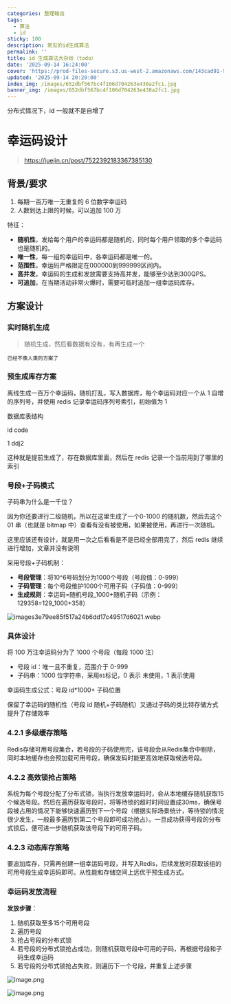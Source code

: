 ```yaml
---
categories: 整理输出
tags:
  - 算法
  - id
sticky: 100
description: 常见的id生成算法
permalink: ''
title: id 生成算法大杂烩（todo）
date: '2025-09-14 16:24:00'
cover: 'https://prod-files-secure.s3.us-west-2.amazonaws.com/143cad91-961b-48b0-82dc-78fbb6eb5abe/66bdab08-2c95-4215-a279-9a664fd9f37b/wallhaven-85lly2.jpg?X-Amz-Algorithm=AWS4-HMAC-SHA256&X-Amz-Content-Sha256=UNSIGNED-PAYLOAD&X-Amz-Credential=ASIAZI2LB4663EFDRXO3%2F20250918%2Fus-west-2%2Fs3%2Faws4_request&X-Amz-Date=20250918T080046Z&X-Amz-Expires=3600&X-Amz-Security-Token=IQoJb3JpZ2luX2VjED4aCXVzLXdlc3QtMiJIMEYCIQDtMFU1uq3mQRfXLWtVXM6zrGyq%2F4zpiFGv6SHxPKzUTwIhAPZsNHY0YDxmQ4tocSjbeDoVPXWMCIO5Wtpa7HSKiR00KogECLf%2F%2F%2F%2F%2F%2F%2F%2F%2F%2FwEQABoMNjM3NDIzMTgzODA1IgyYPiJjLCUqbGbgukwq3ANqwoA3Jgt1mHPQsNVicAiPUrhNWsgnARejOPTmVCphVbHiBDx3pAx%2FpN4aXrzU7yTQBiDa0n5vtVl8PhYYgiz%2B4ykN%2Bbq3iPeWOWBpjQ0jqdT6GhL0%2Fv%2BMigpuCzsxktgYTMqypBeM8YU%2Fxru8YHw0o6cPjLUWtuFTOsI5Srbp9PFg3RXmxDWHsOYz4yZrFbtqBC20ammaUdWleiX3x%2FfrY0vP%2BZxR8h%2FiNd1%2F2nAyiCpGxvXMVNFoSVVhXJOc86nAT%2FUs%2FGOy75ENtQ%2F4fG%2FcgHEcbEKotrus%2FigudpK4p6Tr%2FAarZxBemUnzryfUNMYuFdcyZmC%2BTXocP9GCpxe7BscwB8E4Akbsv2we2%2BS8PU6NlO%2B8UkXoEfxR%2Bn0sQTltM%2FnwWjgZm9wjOCPQP6VxlIgp5g8eMnRJNNRuBOa1yF%2FA4N%2Fld8FJvhhzaLdFUpRYQvArxENv8zGMTjY6XtfJN2MNKMwGOH8EpQwtNXDaMqmy%2FaeBGq5oFO8e5x1Z2PGnnwZNOxO%2BbjG3J4g%2BR6pgxwxxFcQPHev7X%2BlXuV1PMiixh%2B%2BYNAvnQHYYcnhw0aPpx6Bx2XLTyhY4AESxVwJUt7Jpjfzt8TyhzedArbuBccX17pzE0oMdm5T7cjCgua7GBjqkARg6iXyDskH49vFYDHa%2B9Qc9N98NZlqjqwgp%2Fr%2BinQsWQt3QyECPNJV3MsQHFFwakzk4izrd7djBE8spe%2BiX%2FDgCn8fVLQUONWh%2BwRLM8okuFKPDNzhzrzkarFpVGSnJw1l%2BfdYZa2O0ehYSwB%2F9aOs%2BLwzdwUbrdQDT5Ee%2F89xstwrSAt79F6aty2cHAWgQ1ExI%2F3pPtP2zzzK0KNZc4C3SwaLf&X-Amz-Signature=c40f41575abfe2b466c95ca877a12141a487ce9ac8787bb3df3e731e11a28457&X-Amz-SignedHeaders=host&x-amz-checksum-mode=ENABLED&x-id=GetObject'
updated: '2025-09-14 20:20:00'
index_img: /images/652dbf567bc4f106d704263e430a2fc1.jpg
banner_img: /images/652dbf567bc4f106d704263e430a2fc1.jpg
---
```


分布式情况下，id 一般就不是自增了


# 幸运码设计

> https://juejin.cn/post/7522392183367385130

## 背景/要求

1. 每期一百万唯一无重复的 6 位数字幸运码
2. 人数到达上限的时候，可以追加 100 万

特征：

- **随机性**，发给每个用户的幸运码都是随机的，同时每个用户领取的多个幸运码也是随机的。
- **唯一性**，每一组的幸运码中，各幸运码都是唯一的。
- **范围性**，幸运码严格限定在000000到999999区间内。
- **高并发**，幸运码的生成和发放需要支持高并发，能够至少达到300QPS。
- **可追加**，在当期活动非常火爆时，需要可临时追加一组幸运码库存。

## 方案设计


### 实时随机生成

> 随机生成，然后看数据有没有，有再生成一个

`已经不像人类的方案了`


### 预生成库存方案


离线生成一百万个幸运码，随机打乱，写入数据库，每个幸运码对应一个从 1 自增的序列号，并使用 redis 记录幸运码序列号索引，初始值为 1


数据库表结构


id code


1 ddj2


这种就是提前生成了，存在数据库里面，然后在 redis 记录一个当前用到了哪里的索引


### 号段+子码模式


子码串为什么是一千位？


因为你还要进行二级随机，所以在这里生成了一个0-1000 的随机数，然后去这个 01 串（也就是 bitmap 中）查看有没有被使用，如果被使用，再进行一次随机。


这里应该还有设计，就是用一次之后看看是不是已经全部用完了，然后 redis 继续进行增加，文章并没有说明


采用号段+子码机制：

- **号段管理**：将10^6号码划分为1000个号段（号段值：0-999）
- **子码管理**：每个号段维护1000个可用子码（子码值：0-999）
- **生成规则**：幸运码=随机号段_1000+随机子码（示例：129358=129_1000+358）

![images3e79ee85f517a24b6dd17c49517d6021.webp](/images/00898df9e2516fa4f0f181649bb7126d.webp)


### 具体设计


将 100 万注幸运码分为了 1000 个号段（每段 1000 注）

- 号段 id：唯一且不重复，范围介于 0-999
- 子码串：1000 位字符串，采用`01`标记，0 表示 未使用，1 表示使用

幸运码生成公式：号段 id*1000+ 子码位置


保留了幸运码的随机性（号段 id 随机+子码随机）又通过子码的类比特存储方式提升了存储效率


### 4.2.1 多级缓存策略


Redis存储可用号段集合，若号段的子码使用完，该号段会从Redis集合中剔除，同时本地缓存也会预加载可用号段，确保发码时能更高效地获取候选号段。


### 4.2.2 高效锁抢占策略


系统为每个号段分配了分布式锁，当执行发放幸运码时，会从本地缓存随机获取15个候选号段。然后在遍历获取号段时，将等待锁的超时时间设置成30ms，确保号段被占用的情况下能够快速遍历到下一个号段（根据实际场景统计，等待锁的情况很少发生，一般最多遍历到第二个号段即可成功抢占）。一旦成功获得号段的分布式锁后，便可进一步随机获取该号段下的可用子码。


### 4.2.3 动态库存策略


要追加库存，只需再创建一组幸运码号段，并写入Redis，后续发放时获取该组的可用号段生成幸运码即可。从性能和存储空间上远优于预生成方式。


### 幸运码发放流程


**发放步骤**：

1. 随机获取至多15个可用号段
2. 遍历号段
3. 抢占号段的分布式锁
4. 若号段的分布式锁抢占成功，则随机获取号段中可用的子码，再根据号段和子码生成幸运码
5. 若号段的分布式锁抢占失败，则遍历下一个号段，并重复上述步骤

![image.png](/images/035399511e7a9d2be97ad9c7b0b1c6d7.png)


![image.png](/images/26032740c6d1a88a70a626c31b95f6fc.png)

